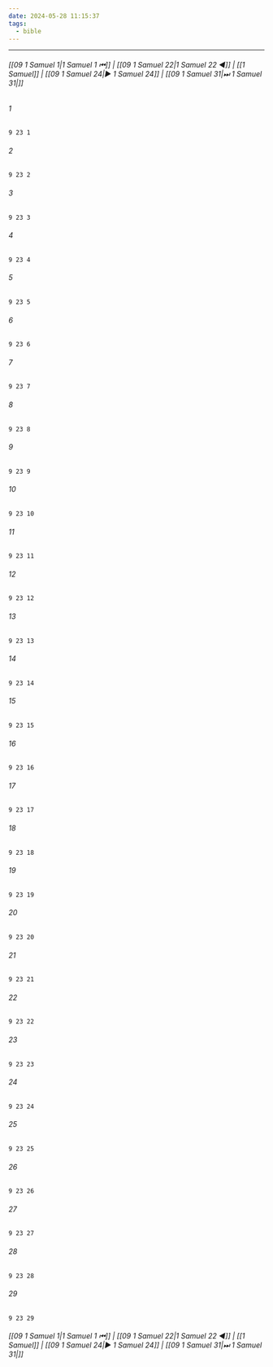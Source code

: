```yaml
---
date: 2024-05-28 11:15:37
tags:
  - bible
---
```

___

###### [[09 1 Samuel 1|1 Samuel 1 ⏮]] | [[09 1 Samuel 22|1 Samuel 22 ◀]] | [[1 Samuel]] | [[09 1 Samuel 24|▶ 1 Samuel 24]] | [[09 1 Samuel 31|⏭ 1 Samuel 31|]]

###### 1
``` verse
9 23 1 
```
###### 2
``` verse
9 23 2 
```
###### 3
``` verse
9 23 3 
```
###### 4
``` verse
9 23 4 
```
###### 5
``` verse
9 23 5 
```
###### 6
``` verse
9 23 6 
```
###### 7
``` verse
9 23 7 
```
###### 8
``` verse
9 23 8 
```
###### 9
``` verse
9 23 9 
```
###### 10
``` verse
9 23 10 
```
###### 11
``` verse
9 23 11 
```
###### 12
``` verse
9 23 12 
```
###### 13
``` verse
9 23 13 
```
###### 14
``` verse
9 23 14 
```
###### 15
``` verse
9 23 15 
```
###### 16
``` verse
9 23 16 
```
###### 17
``` verse
9 23 17 
```
###### 18
``` verse
9 23 18 
```
###### 19
``` verse
9 23 19 
```
###### 20
``` verse
9 23 20 
```
###### 21
``` verse
9 23 21 
```
###### 22
``` verse
9 23 22 
```
###### 23
``` verse
9 23 23 
```
###### 24
``` verse
9 23 24 
```
###### 25
``` verse
9 23 25 
```
###### 26
``` verse
9 23 26 
```
###### 27
``` verse
9 23 27 
```
###### 28
``` verse
9 23 28 
```
###### 29
``` verse
9 23 29 
```

###### [[09 1 Samuel 1|1 Samuel 1 ⏮]] | [[09 1 Samuel 22|1 Samuel 22 ◀]] | [[1 Samuel]] | [[09 1 Samuel 24|▶ 1 Samuel 24]] | [[09 1 Samuel 31|⏭ 1 Samuel 31|]]

